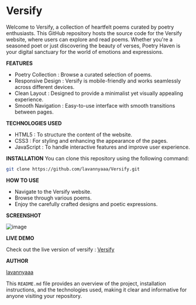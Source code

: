 # Versify

Welcome to Versify, a collection of heartfelt poems curated by poetry enthusiasts. This GitHub repository hosts the source code for the Versify website, where users can explore and read poems. Whether you're a seasoned poet or just discovering the beauty of verses, Poetry Haven is your digital sanctuary for the world of emotions and expressions.

**FEATURES**
- Poetry Collection : Browse a curated selection of poems.
- Responsive Design : Versify is mobile-friendly and works seamlessly across different devices.
- Clean Layout : Designed to provide a minimalist yet visually appealing experience.
- Smooth Navigation : Easy-to-use interface with smooth transitions between pages.

**TECHNOLOGIES USED**
- HTML5 : To structure the content of the website.
- CSS3 : For styling and enhancing the appearance of the pages.
- JavaScript : To handle interactive features and improve user experience.

**INSTALLATION**
You can clone this repository using the following command:

```bash
git clone https://github.com/lavannyaaa/Versify.git
```

**HOW TO USE**
- Navigate to the Versify website.
- Browse through various poems.
- Enjoy the carefully crafted designs and poetic expressions.
  
**SCREENSHOT**

![image](https://github.com/user-attachments/assets/84438f23-56cf-4579-bccb-c77088a81f43)


**LIVE DEMO**

Check out the live version of versify : [Versify](https://lavannyaaa.github.io/Versify/)

**AUTHOR**

[lavannyaaa](https://github.com/lavannyaaa)


This `README.md` file provides an overview of the project, installation instructions, and the technologies used, making it clear and informative for anyone visiting your repository.

